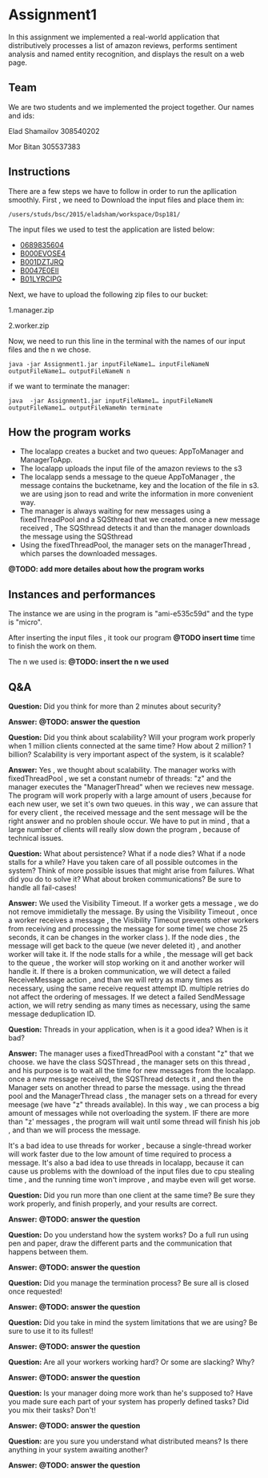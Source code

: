 # Assignment1
In this assignment we implemented a real-world application that distributively processes a list of amazon reviews, performs sentiment analysis and named entity recognition, and displays the result on a web page.

## Team
We are two students and we implemented the project together.
Our names and ids:

Elad Shamailov 308540202

Mor Bitan 305537383
## Instructions 
There are a few steps we have to follow in order to run the apllication smoothly.
First , we need to Download the input files and place them in:
```
/users/studs/bsc/2015/eladsham/workspace/Dsp181/
```
The input files we used to test the application are listed below:

* [0689835604](https://www.cs.bgu.ac.il/~dsp181/wiki.files/0689835604)
* [B000EVOSE4](https://www.cs.bgu.ac.il/~dsp181/wiki.files/B000EVOSE4)
* [B001DZTJRQ](https://www.cs.bgu.ac.il/~dsp181/wiki.files/B001DZTJRQ)
* [B0047E0EII](https://www.cs.bgu.ac.il/~dsp181/wiki.files/B0047E0EII)
* [B01LYRCIPG](https://www.cs.bgu.ac.il/~dsp181/wiki.files/B01LYRCIPG)

Next, we have to upload the following zip files to our bucket:

1.manager.zip

2.worker.zip

Now, we need to run this line in the terminal with the names of our input files and the n we chose.
```
java -jar Assignment1.jar inputFileName1… inputFileNameN outputFileName1… outputFileNameN n
```
 if we want to terminate the manager:
 ```
 java  -jar Assignment1.jar inputFileName1… inputFileNameN outputFileName1… outputFileNameNn terminate
```

## How the program works
* The localapp creates a bucket and two queues: AppToManager and ManagerToApp.
* The localapp uploads the input file of the amazon reviews to the s3
* The localapp sends a message to the queue AppToManager , the message contains the bucketname, key and the location of the file in s3.
we are using json to read and write the information in more convenient way.
* The manager is always waiting for new messages using a fixedThreadPool and a SQSthread that we created. once a new message received ,
The SQSthread detects it and than the manager downloads the message using the SQSthread
* Using the fixedThreadPool, the manager sets on the managerThread , which parses the downloaded messages.

**@TODO: add more detailes about how the program works**


## Instances and performances
The instance we are using in the program is "ami-e535c59d" and the type is "micro".

After inserting the input files , it took our program **@TODO insert time** time to finish the work on them.

The n we used is: **@TODO: insert the n we used** 

## Q&A
**Question:** Did you think for more than 2 minutes about security?

**Answer:** **@TODO: answer the question**

**Question:** Did you think about scalability? Will your program work properly when 1 million clients connected at the same time? How about 2 million? 1 billion? Scalability is very important aspect of the system, is it scalable?

**Answer:**  Yes , we thought about scalability. The manager works with fixedThreadPool , we set a constant numebr of threads: "z" and the manager executes the "ManagerThread" when we recieves new message.
The program will work properly with a large amount of users ,because for each new user, we set it's own two queues. in this way , we can assure that for every client , the received message and the sent message will be the right answer and no problen shoule occur.
We have to put in mind , that a large number of clients will really slow down the program , because of technical issues.

**Question:** What about persistence? What if a node dies? What if a node stalls for a while? Have you taken care of all possible outcomes in the system? Think of more possible issues that might arise from failures. What did you do to solve it? What about broken communications? Be sure to handle all fail-cases!

**Answer:** We used the Visibility Timeout. If a worker gets a message , we do not remove immidietally the message. By using the Visibility Timeout , once a worker receives a message , the Visibility Timeout prevents other workers from receiving and processing the message for some time( we chose 25 seconds, it can be changes in the worker class ).
If the node dies , the message will get back to the queue (we never deleted it) , and another worker will take it.
If the node stalls for a while , the message will get back to the queue , the worker will stop working on it and another worker will handle it.
If there is a broken communication, we will detect a failed ReceiveMessage action , and than we will retry as many times as necessary, using the same receive request attempt ID. multiple retries do not affect the ordering of messages.
If we detect a failed SendMessage action, we will retry sending as many times as necessary, using the same message deduplication ID.

**Question:** Threads in your application, when is it a good idea? When is it bad?

**Answer:** The manager uses a fixedThreadPool with a constant "z" that we choose. we have the class SQSThread , the manager sets on this thread , and his purpose is to wait all the time for new messages from the localapp. once a new message received, the SQSThread detects it , and then the Manager sets on another thread to parse the message. using the thread pool and the ManagerThread class , the manager sets on a thread for every meesage (we have "z" threads available).
In this way , we can process a big amount of messages while not overloading the system.
IF there are more than "z' messages , the program will wait until some thread will finish his job , and than we will process the message.

It's a bad idea to use threads for worker , because a single-thread worker will work faster due to the low amount of time required to process a message.
It's also a bad idea to use threads in localapp, because it can cause us problems with the download of the input files due to cpu stealing time , and the running time won't improve , and maybe even will get worse.

**Question:** Did you run more than one client at the same time? Be sure they work properly, and finish properly, and your results are correct.

**Answer:**  **@TODO: answer the question**

**Question:** Do you understand how the system works? Do a full run using pen and paper, draw the different parts and the communication that happens between them.

**Answer:**  **@TODO: answer the question**

**Question:** Did you manage the termination process? Be sure all is closed once requested!

**Answer:**  **@TODO: answer the question**

**Question:** Did you take in mind the system limitations that we are using? Be sure to use it to its fullest!

**Answer:**  **@TODO: answer the question**

**Question:** Are all your workers working hard? Or some are slacking? Why?

**Answer:**  **@TODO: answer the question**

**Question:** Is your manager doing more work than he's supposed to? Have you made sure each part of your system has properly defined tasks? Did you mix their tasks? Don't!

**Answer:**  **@TODO: answer the question**

**Question:** are you sure you understand what distributed means? Is there anything in your system awaiting another?

**Answer:**  **@TODO: answer the question**






